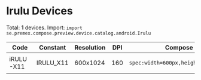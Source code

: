 # Irulu Devices

Total: **1** devices. Import: `import se.premex.compose.preview.device.catalog.android.Irulu`

| Code | Constant | Resolution | DPI | Compose Spec | Preview Usage |
|------|----------|------------|-----|-------------|---------------|
| iRULU-X11 | IRULU_X11 | 600x1024 | 160 | `spec:width=600px,height=1024px,dpi=160` | `@Preview(device = Irulu.IRULU_X11)` |

<!-- Generated automatically. Do not edit manually. -->

